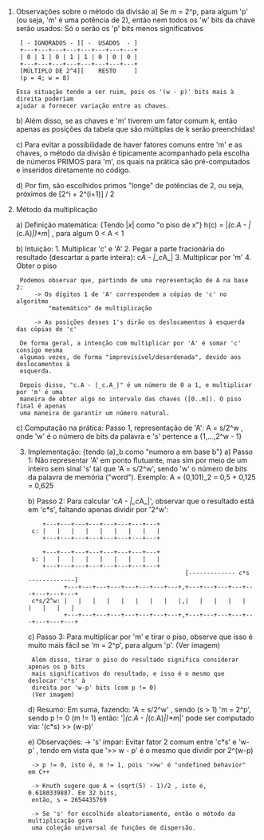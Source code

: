 
1. Observações sobre o método da divisão
    a) Se m = 2^p, para algum 'p' (ou seja, 'm' é uma potência de 2), então nem todos 
    os 'w' bits da chave serão usados: Só o serão os 'p' bits menos significativos

        [ - IGNORADOS - ][ -  USADOS  - ]
        +---+---+---+---+---+---+---+---+
        | 0 | 1 | 0 | 1 | 1 | 0 | 0 | 0 |
        +---+---+---+---+---+---+---+---+
        [MÚLTIPLO DE 2^4][    RESTO     ]
        (p = 4; w = 8)

       Essa situação tende a ser ruim, pois os '(w - p)' bits mais à direita poderiam 
       ajudar a fornecer variação entre as chaves.
    

    b) Além disso, se as chaves e 'm' tiverem um fator comum k, então apenas as posições 
    da tabela que são múltiplas de k serão preenchidas!

    c) Para evitar a possibilidade de haver fatores comuns entre 'm' e as chaves, o 
    método da divisão é tipicamente acompanhado pela escolha de números PRIMOS para 'm', 
    os quais na prática são pré-computados e inseridos diretamente no código.

    d) Por fim, são escolhidos primos "longe" de potências de 2, ou seja, próximos de
        [2^i + 2^(i+1)] / 2


2. Método da multiplicação

    a) Definição matemática:  {Tendo |_x_| como "o piso de x"}
        h(c) = |_(c.A - |_(c.A)_|)*m_| , para algum 0 < A < 1
    
    b) Intuição:
        1. Multiplicar 'c' e 'A'
        2. Pegar a parte fracionária do resultado (descartar a parte inteira): 
            c*A - |_c*A_|
        3. Multiplicar por 'm'
        4. Obter o piso

        Podemos observar que, partindo de uma representação de A na base 2:
            -> Os dígitos 1 de 'A' correspondem a cópias de 'c' no algoritmo 
                "matemático" de multiplicação

            -> As posições desses 1's dirão os deslocamentos à esquerda das cópias de 'c' 

        De forma geral, a intenção com multiplicar por 'A' é somar 'c' consigo mesma 
        algumas vezes, de forma "imprevisível/desordenada", devido aos deslocamentos à 
        esquerda.

        Depois disso, "c.A - |_c.A_|" é um número de 0 a 1, e multiplicar por 'm' é uma 
        maneira de obter algo no intervalo das chaves ([0..m]). O piso final é apenas 
        uma maneira de garantir um número natural.
    
    c) Computação na prática:
        Passo 1, representação de 'A':
            A = s/2^w , onde 'w' é o número de bits da palavra e 's' pertence a {1,...,2^w - 1}
    
    3. Implementação:  {tendo (a)_b como "numero a em base b"}
        a) Passo 1: 
            Não representar 'A' em ponto flutuante, mas sim por meio de um inteiro sem 
            sinal 's' tal que 'A = s/2^w', sendo 'w' o número de bits da palavra de 
            memória ("word").
            Exemplo: A = (0,101)_2 = 0,5 + 0,125 = 0,625
        
        b) Passo 2: 
            Para calcular 'c*A - |_c*A_|', observar que o resultado está em 'c*s', 
            faltando apenas dividir por '2^w':                                              

               +---+---+---+---+---+---+---+---+ 
            c: |   |   |   |   |   |   |   |   |  
               +---+---+---+---+---+---+---+---+
            
               +---+---+---+---+---+---+---+---+
            s: |   |   |   |   |   |   |   |   |
               +---+---+---+---+---+---+---+---+
                                                       [------------- c*s -------------]
                     +---+---+---+---+---+---+---+---+,+---+---+---+---+---+---+---+---+
            c*s/2^w: |   |   |   |   |   |   |   |   |,|   |   |   |   |   |   |   |   |
                     +---+---+---+---+---+---+---+---+,+---+---+---+---+---+---+---+---+
            
        c) Passo 3:
            Para multiplicar por 'm' e tirar o piso, observe que isso é muito mais fácil 
            se 'm = 2^p', para algum 'p'.
            (Ver imagem)

            Além disso, tirar o piso do resultado significa considerar apenas os p bits 
            mais significativos do resultado, e isso é o mesmo que deslocar 'c*s' à 
            direita por 'w-p' bits (com p != 0)
            (Ver imagem)

        d) Resumo:
            Em suma, fazendo:
                'A = s/2^w' , sendo (s > 1)
                'm = 2^p', sendo p != 0 (m != 1)
            então:
                '|_(c.A - |_(c.A)_|)*m_|'
            pode ser computado via:
                '(c*s) >> (w-p)'

        e) Observações:
            -> 's' ímpar: Evitar fator 2 comum entre 'c*s' e 'w-p' , tendo em vista que 
            '>> w - p' é o mesmo que dividir por 2^(w-p)

            -> p != 0, isto é, m != 1, pois '>>w' é "undefined behavior" em C++

            -> Knuth sugere que A ≃ (sqrt(5) - 1)/2 , isto é, 0.6180339887. Em 32 bits, 
            então, s = 2654435769

            -> Se 's' for escolhido aleatoriamente, então o método da multiplicação gera 
            uma coleção universal de funções de dispersão.